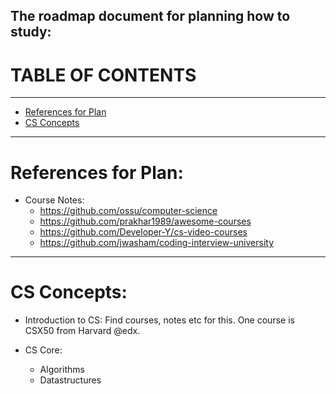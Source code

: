 The roadmap document for planning how to study:
----------------------------------------------------------------------------------
# TABLE OF CONTENTS
-------------
- [References for Plan](#references-for-plam)
- [CS Concepts](#cs-concepts)

----------------------------------------------------------------------------------
# References for Plan:
- Course Notes:
  - https://github.com/ossu/computer-science
  - https://github.com/prakhar1989/awesome-courses
  - https://github.com/Developer-Y/cs-video-courses
  - https://github.com/jwasham/coding-interview-university
----------------------------------------------------------------------------------
# CS Concepts:

- Introduction to CS:
Find courses, notes etc for this. One course is CSX50 from Harvard @edx.

- CS Core:
  - Algorithms
  - Datastructures


